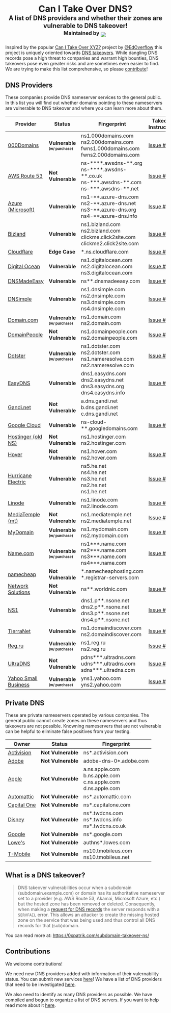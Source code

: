 <h1 align="center">Can I Take Over DNS?<br><sup><sub>A list of DNS providers and whether their zones are vulnerable to DNS takeover!<br><sup> Maintained by</sup> <a target="_blank" href="https://twitter.com/intent/user?screen_name=indianajson"><img src="https://img.shields.io/twitter/follow/indianajson?style=social&label=%40indianajson"/></a>&nbsp;</sub></sup> </h1>

Inspired by the popular [Can I Take Over XYZ?](https://github.com/EdOverflow/can-i-take-over-xyz) project by [@EdOverflow](https://github.com/EdOverflow) this project is uniquely oriented towards [DNS takeovers](#what-is-a-dns-takeover). While dangling DNS records pose a high threat to companies and warrant high bounties, DNS takeovers pose even greater risks and are sometimes even easier to find. We are trying to make this list comprehensive, so please [contribute](#contributions)!

## DNS Providers

These companies provide DNS nameserver services to the general public. In this list you will find out whether domains pointing to these nameservers are vulnerable to DNS takeover and where you can learn more about them. 

Provider                                        | Status         | Fingerprint                                                             | Takeover Instructions                                                    
--------------------------------------------- | -------------- | -----------------------------------------------------------------------  | -------------------------------------------------------------------------------------------------------------------------------------------
[000Domains](https://000domains.com/) | **Vulnerable <sub><sup>(w/ purchase)</sub></sup>** | ns1.000domains.com<br>ns2.000domains.com<br>fwns1.000domains.com<br>fwns2.000domains.com | [Issue #19](https://github.com/indianajson/can-i-take-over-dns/issues/19)
[AWS Route 53](https://aws.amazon.com/) | **Not Vulnerable** | ns-\*\*\*\*.awsdns-\*\*.org<br>ns-\*\*\*\*.awsdns-\*\*.co.uk<br>ns-\*\*\*.awsdns-\*\*.com<br>ns-\*\*\*.awsdns-\*\*.net | [Issue #1](https://github.com/indianajson/can-i-take-over-dns/issues/1)
[Azure (Microsoft)](https://azure.microsoft.com/) | **Vulnerable** | ns1-\*\*.azure-dns.com<br>ns2-\*\*.azure-dns.net<br>ns3-\*\*.azure-dns.org<br>ns4-\*\*.azure-dns.info | [Issue #5](https://github.com/indianajson/can-i-take-over-dns/issues/5)
[Bizland](https://bizland.com/) | **Vulnerable** | ns1.bizland.com<br>ns2.bizland.com<br>clickme.click2site.com<br>clickme2.click2site.com | [Issue #3](https://github.com/indianajson/can-i-take-over-dns/issues/3)
[Cloudflare](https://cloudflare.com/) | **Edge Case** | \*.ns.cloudflare.com | [Issue #10](https://github.com/indianajson/can-i-take-over-dns/issues/10)
[Digital Ocean](https://digitalocean.com/) | **Vulnerable** | ns1.digitalocean.com<br>ns2.digitalocean.com<br>ns3.digitalocean.com | [Issue #22](https://github.com/indianajson/can-i-take-over-dns/issues/22)
[DNSMadeEasy](https://dnsmadeeasy.com/) | **Vulnerable** | ns\*\*.dnsmadeeasy.com | [Issue #6](https://github.com/indianajson/can-i-take-over-dns/issues/6)
[DNSimple](https://dnsimple.com/) | **Vulnerable** | ns1.dnsimple.com<br>ns2.dnsimple.com<br>ns3.dnsimple.com<br>ns4.dnsimple.com | [Issue #16](https://github.com/indianajson/can-i-take-over-dns/issues/16)
[Domain.com](https://domain.com/)| **Vulnerable <sub><sup>(w/ purchase)</sub></sup>** | ns1.domain.com<br>ns2.domain.com | [Issue #17](https://github.com/indianajson/can-i-take-over-dns/issues/17)
[DomainPeople](https://domainpeople.com/)| **Not Vulnerable** | ns1.domainpeople.com<br>ns2.domainpeople.com | [Issue #14](https://github.com/indianajson/can-i-take-over-dns/issues/14)
[Dotster](https://dotster.com/)| **Vulnerable <sub><sup>(w/ purchase)</sub></sup>** | ns1.dotster.com<br>ns2.dotster.com<br>ns1.nameresolve.com<br>ns2.nameresolve.com | [Issue #18](https://github.com/indianajson/can-i-take-over-dns/issues/18)
[EasyDNS](https://easydns.com/) | **Vulnerable** | dns1.easydns.com<br>dns2.easydns.net<br>dns3.easydns.org<br>dns4.easydns.info| [Issue #9](https://github.com/indianajson/can-i-take-over-dns/issues/9)
[Gandi.net](https://gandi.net/) | **Not Vulnerable** | a.dns.gandi.net<br>b.dns.gandi.net<br>c.dns.gandi.net | 
[Google Cloud](https://cloud.google.com/) | **Vulnerable** | ns-cloud-\*\*.googledomains.com | [Issue #2](https://github.com/indianajson/can-i-take-over-dns/issues/2)
[Hostinger (old NS)](https://hostinger.com/) | **Not Vulnerable** | ns1.hostinger.com<br>ns2.hostinger.com | 
[Hover](https://hover.com/) | **Not Vulnerable** | ns1.hover.com<br>ns2.hover.com | [Issue #21](https://github.com/indianajson/can-i-take-over-dns/issues/21)
[Hurricane Electric](https://dns.he.net/) | **Vulnerable** | ns5.he.net<br>ns4.he.net<br>ns3.he.net<br>ns2.he.net<br>ns1.he.net | [Issue #25](https://github.com/indianajson/can-i-take-over-dns/issues/25)
[Linode](https://linode.com/) | **Vulnerable** | ns1.linode.com<br>ns2.linode.com | [Issue #26](https://github.com/indianajson/can-i-take-over-dns/issues/26)
[MediaTemple (mt)](https://mediatemple.net/) | **Not Vulnerable** | ns1.mediatemple.net<br>ns2.mediatemple.net | [Issue #23](https://github.com/indianajson/can-i-take-over-dns/issues/23)
[MyDomain](https://mydomain.com/) | **Vulnerable <sub><sup>(w/ purchase)</sub></sup>** | ns1.mydomain.com<br>ns2.mydomain.com | [Issue #4](https://github.com/indianajson/can-i-take-over-dns/issues/4)
[Name.com](https://name.com/) | **Vulnerable <sub><sup>(w/ purchase)</sub></sup>** | ns1***.name.com<br>ns2***.name.com<br>ns3***.name.com<br>ns4***.name.com | [Issue #8](https://github.com/libertalialtd/can-i-take-over-dns/issues/8)
[namecheap](https://namecheap.com/) | **Not Vulnerable</sup>** | \*.namecheaphosting.com<br>\*.registrar-servers.com | 
[Network Solutions](https://networksolutions.com/) | **Not Vulnerable** | ns\*\*.worldnic.com | [Issue #15](https://github.com/indianajson/can-i-take-over-dns/issues/15)
[NS1](https://nsone.net/) | **Vulnerable** | dns1.p\*\*.nsone.net<br>dns2.p\*\*.nsone.net<br>dns3.p\*\*.nsone.net<br>dns4.p\*\*.nsone.net | [Issue #7](https://github.com/indianajson/can-i-take-over-dns/issues/7)
[TierraNet](https://tierra.net/) | **Vulnerable** | ns1.domaindiscover.com<br>ns2.domaindiscover.com | [Issue #24](https://github.com/indianajson/can-i-take-over-dns/issues/24)
[Reg.ru](https://reg.ru/) | **Vulnerable <sub><sup>(w/ purchase)</sub></sup>** | ns1.reg.ru<br>ns2.reg.ru | [Issue #28](https://github.com/indianajson/can-i-take-over-dns/issues/28)
[UltraDNS](https://www.home.neustar/dns-services/ultra-dns) | **Not Vulnerable** | pdns***.ultradns.com<br>udns***.ultradns.com<br>sdns***.ultradns.com | [Issue #29](https://github.com/indianajson/can-i-take-over-dns/issues/29)
[Yahoo Small Business](https://yahoosmallbusiness.com/) | **Vulnerable <sub><sup>(w/ purchase)</sub></sup>** | yns1.yahoo.com<br>yns2.yahoo.com | [Issue #20](https://github.com/indianajson/can-i-take-over-dns/issues/20)


## Private DNS

These are private nameservers operated by various companies. The general public cannot create zones on these nameservers and thus takeovers are not possible. Knowning nameservers that are not vulnerable can be helpful to eliminate false positives from your testing. 

Owner                                        | Status         | Fingerprint                                                             |                                                     
--------------------------------------------- | -------------- | -----------------------------------------------------------------------  |
[Activision](https://activision.com/) | **Not Vulnerable** | ns\*.activision.com | 
[Adobe](https://adobe.com/) | **Not Vulnerable** | adobe-dns-0*.adobe.com | 
[Apple](https://apple.com/) | **Not Vulnerable** | a.ns.apple.com<br>b.ns.apple.com<br>c.ns.apple.com<br>d.ns.apple.com |
[Automattic](https://automattic.com/) | **Not Vulnerable** | ns*.automattic.com |
[Capital One](https://capitalone.com/) | **Not Vulnerable** | ns*.capitalone.com | 
[Disney](https://disney.com/) | **Not Vulnerable** | ns*.twdcns.com<br>ns*.twdcns.info<br>ns*.twdcns.co.uk |
[Google](https://google.com/) | **Not Vulnerable** | ns*.google.com |
[Lowe's](https://lowes.com/) | **Not Vulnerable** | authns*.lowes.com | 
[T-Mobile](https://tmobileus.com/) | **Not Vulnerable** | ns10.tmobileus.com<br>ns10.tmobileus.net | 


## What is a DNS takeover?

> DNS takeover vulnerabilities occur when a subdomain (subdomain.example.com) or domain has its authoritative nameserver set to a provider (e.g. AWS Route 53, Akamai, Microsoft Azure, etc.) but the hosted zone has been removed or deleted. Consequently, when making a [request for DNS records](https://www.diggui.com/#type=A&hostname=github.technology&nameserver=public&public=8.8.8.8&specify=&clientsubnet=&tcp=def&transport=def&mapped=def&nssearch=def&trace=def&recurse=def&edns=def&dnssec=def&subnet=def&cookie=def&all=def&cmd=def&question=def&answer=def&authority=def&additional=def&comments=def&stats=def&multiline=def&short=def&colorize=on) the server responds with a `SERVFAIL` error. This allows an attacker to create the missing hosted zone on the service that was being used and thus control all DNS records for that (sub)domain. <!--For example, if subdomain.example.com was pointing to a GitHub page and the user decided to delete their GitHub page, an attacker can now create a GitHub page, add a CNAME file containing subdomain.example.com, and claim subdomain.example.com.-->

You can read more at: https://0xpatrik.com/subdomain-takeover-ns/

## Contributions

We welcome contributions! 

We need new DNS providers added with information of their vulernability status. You can submit new services [here](https://github.com/indianajson/can-i-take-over-dns/issues/new?assignees=&labels=&template=add--or-update--dns-provider.md&title=%5BService+Name%5D+-+%5BStatus%5D)! We have a list of DNS providers that need to be investigated [here](https://github.com/indianajson/can-i-take-over-dns/issues/13).

We also need to identify as many DNS providers as possible. We have compiled and begun to organize a list of DNS servers. If you want to help read more about it  [here](https://github.com/indianajson/can-i-take-over-dns/issues/12). 
